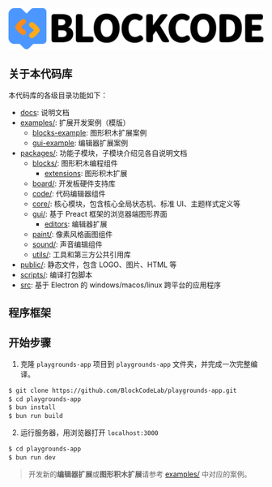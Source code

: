 ![](docs/_media/bar.png 'BlockCode Playgrounds')

## 关于本代码库

本代码库的各级目录功能如下：

- [docs](docs/): 说明文档
- [examples/](examples/): 扩展开发案例（模版）
  - [blocks-example](examples/blocks-extension/): 图形积木扩展案例
  - [gui-example](examples/gui-editor/): 编辑器扩展案例
- [packages/](packages/): 功能子模块，子模块介绍见各自说明文档
  - [blocks/](packages/blocks/): 图形积木编程组件
    - [extensions](packages/blocks/extensions): 图形积木扩展
  - [board/](packages/board/): 开发板硬件支持库
  - [code/](packages/code/): 代码编辑器组件
  - [core/](packages/core/): 核心模块，包含核心全局状态机、标准 UI、主题样式定义等
  - [gui/](packages/gui/): 基于 Preact 框架的浏览器端图形界面
    - [editors](packages/gui/editors): 编辑器扩展
  - [paint/](packages/paint/): 像素风格画图组件
  - [sound/](packages/sound/): 声音编辑组件
  - [utils/](packages/utils/): 工具和第三方公共引用库
- [public/](public/): 静态文件，包含 LOGO、图片、HTML 等
- [scripts/](scripts/): 编译打包脚本
- [src](src/): 基于 Electron 的 windows/macos/linux 跨平台的应用程序

## 程序框架

## 开始步骤

1. 克隆 `playgrounds-app` 项目到 `playgrounds-app` 文件夹，并完成一次完整编译。

```bash
$ git clone https://github.com/BlockCodeLab/playgrounds-app.git
$ cd playgrounds-app
$ bun install
$ bun run build
```

2. 运行服务器，用浏览器打开 `localhost:3000`

```bash
$ cd playgrounds-app
$ bun run dev
```

> 开发新的**编辑器扩展**或**图形积木扩展**请参考 [examples/](examples/) 中对应的案例。
